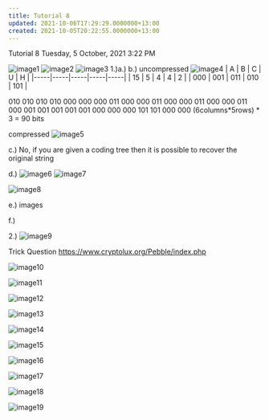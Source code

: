 ```yaml
---
title: Tutorial 8
updated: 2021-10-06T17:29:29.0000000+13:00
created: 2021-10-05T20:22:55.0000000+13:00
---
```


Tutorial 8
Tuesday, 5 October, 2021
3:22 PM

![image1](../../../../resources/0c8fdef7728448ee973719d96a24782d.png)
![image2](../../../../resources/8fdf8a7af2834081b962eb6740a61f90.png)
![image3](../../../../resources/a82af21e90b8421e9939cab7323cec8f.png)
1.)a.) b.)
uncompressed
![image4](../../../../resources/d7c782dbb137476ead308426284a134a.png)
| A   | B   | C   | U   | H   |
|-----|-----|-----|-----|-----|
| 15  | 5   | 4   | 4   | 2   |
| 000 | 001 | 011 | 010 | 101 |

010 010 010 010 000 000
000 011 000 000 011 000
000 011 000 000 011 000
001 001 001 001 001 000
000 000 101 101 000 000
(6columns\*5rows) \* 3 = 90 bits

compressed
![image5](../../../../resources/120e2e99bbd140a5b726fcd73c03a6dd.png)

c.) No, if you are given a coding tree then it is possible to recover the original string

d.)
![image6](../../../../resources/74d9601504464c9eb6ab307b06f03486.png)
![image7](../../../../resources/26a732444a2249e9b6e8b4c3bc53e8cf.png)

![image8](../../../../resources/9a05770971074147ad60e266c6a17c73.png)

e.) images

f.)

2.)
![image9](../../../../resources/bfcdfccb54c04ec7961ae1cff3d63689.png)

Trick Question
<https://www.cryptolux.org/Pebble/index.php>

![image10](../../../../resources/c757dc1ed7ec48e8bb7a9e92e9507705.png)

![image11](../../../../resources/dcda2062a08240b6b1530133055ae586.png)

![image12](../../../../resources/e0e370a45b0f4c1abe79e178254b8903.png)

![image13](../../../../resources/bb21be1d998042958f1d830557cc7d3e.png)

![image14](../../../../resources/38828de166ae46a482509f70199d32c3.png)

![image15](../../../../resources/bc4da9a20d9f4888a978282a18fe17cc.png)

![image16](../../../../resources/0d3bf610dc8b47e39a7363252f465ae4.png)

![image17](../../../../resources/c4581dd489284c2c983ef3c6d1939b04.png)

![image18](../../../../resources/dc07db381e1e4396b6781ec94386dbb1.png)

![image19](../../../../resources/c2fa5be1d76b47bd831175cb06359aef.png)

